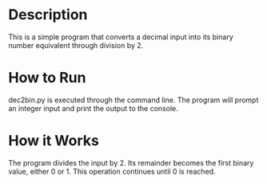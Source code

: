 # Description
This is a simple program that converts a decimal input into its binary number equivalent through division by 2.

# How to Run
dec2bin.py is executed through the command line. The program will prompt an integer input and print the output to the console.

# How it Works
The program divides the input by 2. Its remainder becomes the first binary value, either 0 or 1. This operation continues until 0 is reached.
